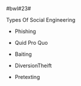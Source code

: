 #bwl#23#

Types Of Social Engineering


* Phishing
* Quid Pro Quo

* Baiting
* DiversionTheift
* Pretexting


